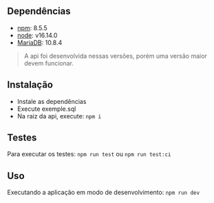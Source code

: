 ## Dependências
  * [npm](https://nodejs.org/en/download/): 8.5.5
  * [node](https://nodejs.org/en/download/): v16.14.0
  * [MariaDB](https://mariadb.org/download/?t=mariadb&p=mariadb&r=10.8.4&os=windows&cpu=x86_64&pkg=msi&m=fder): 10.8.4

> A api foi desenvolvida nessas versões, porém uma versão maior devem funcionar.

## Instalação
  * Instale as dependências
  * Execute exemple.sql
  * Na raiz da api, execute:  ``` npm i ```

## Testes
  Para executar os testes: ``` npm run test ``` ou ``` npm run test:ci ```

## Uso
  Executando a aplicação em modo de desenvolvimento: ``` npm run dev ```